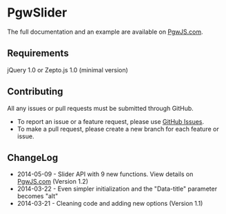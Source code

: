 PgwSlider
=========

The full documentation and an example are available on [PgwJS.com](http://pgwjs.com/pgwslider/).


Requirements
---------

jQuery 1.0 or Zepto.js 1.0 (minimal version)


Contributing
---------

All any issues or pull requests must be submitted through GitHub.

* To report an issue or a feature request, please use [GitHub Issues](https://github.com/Pagawa/PgwSlider/issues).
* To make a pull request, please create a new branch for each feature or issue.


ChangeLog
---------

* 2014-05-09 - Slider API with 9 new functions. View details on [PgwJS.com](http://pgwjs.com/pgwslider/) (Version 1.2)
* 2014-03-22 - Even simpler initialization and the "Data-title" parameter becomes "alt"
* 2014-03-21 - Cleaning code and adding new options (Version 1.1)
